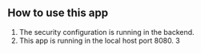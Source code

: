 ## How to use this app

1. The security configuration is running in the backend.
2. This app is running in the local host port 8080.
3
